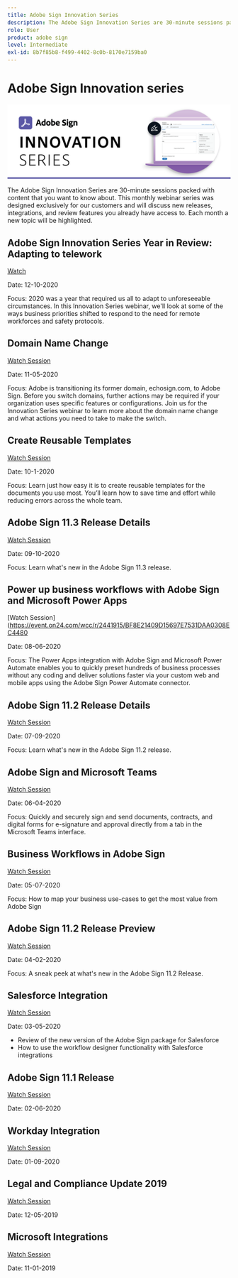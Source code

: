 ```yaml
---
title: Adobe Sign Innovation Series
description: The Adobe Sign Innovation Series are 30-minute sessions packed with content that you want to know about
role: User
product: adobe sign
level: Intermediate
exl-id: 8b7f85b8-f499-4402-8c0b-8170e7159ba0
---
```

# Adobe Sign Innovation series

![innovation series Banner](../assets/Innovation_rebrand.png) 

The Adobe Sign Innovation Series are 30-minute sessions packed with content that you want to know about. This monthly webinar series was designed exclusively for our customers and will discuss new releases, integrations, and review features you already have access to. Each month a new topic will be highlighted.

## Adobe Sign Innovation Series Year in Review: Adapting to telework

[Watch](https://event.on24.com/wcc/r/2807465/CA7E35087BE2CAE41B4F7252DCE56EEB?partnerref=EXL)

Date: 12-10-2020

Focus: 2020 was a year that required us all to adapt to unforeseeable circumstances. In this Innovation Series webinar, we'll look at some of the ways business priorities shifted to respond to the need for remote workforces and safety protocols.

## Domain Name Change

[Watch Session](https://event.on24.com/wcc/r/2706474/A969A2147FBE327B6905D19ED66B007A?partnerref=EXL)

Date: 11-05-2020

Focus: Adobe is transitioning its former domain, echosign.com, to Adobe Sign. Before you switch domains, further actions may be required if your organization uses specific features or configurations. Join us for the Innovation Series webinar to learn more about the domain name change and what actions you need to take to make the switch.

## Create Reusable Templates

[Watch Session](https://event.on24.com/wcc/r/2610633/A35E5A376EA0FBCF5BCAF2EAA72EBA89?partnerref=EXL)

Date: 10-1-2020

Focus: Learn just how easy it is to create reusable templates for the documents you use most. You’ll learn how to save time and effort while reducing errors across the whole team.

## Adobe Sign 11.3 Release Details

[Watch Session](https://acrobat.adobe.com/us/en/business/webinars/adobe-sign-11-3-release-details.html)

Date: 09-10-2020

Focus: Learn what's new in the Adobe Sign 11.3 release.

## Power up business workflows with Adobe Sign and Microsoft Power Apps

[Watch Session](https://event.on24.com/wcc/r/2441915/BF8E21409D15697E7531DAA0308EC4480

Date: 08-06-2020

Focus: The Power Apps integration with Adobe Sign and Microsoft Power Automate enables you to quickly preset hundreds of business processes without any coding and deliver solutions faster via your custom web and mobile apps using the Adobe Sign Power Automate connector.

## Adobe Sign 11.2 Release Details

[Watch Session](https://event.on24.com/wcc/r/2354350/C5FBCF28ED017C6E3132DF44228200D7)

Date: 07-09-2020

Focus: Learn what's new in the Adobe Sign 11.2 release.

## Adobe Sign and Microsoft Teams

[Watch Session](https://event.on24.com/wcc/r/2313108/DF86B130461117D133143DA68E62A620)

Date: 06-04-2020

Focus: Quickly and securely sign and send documents, contracts, and digital forms for e-signature and approval directly from a tab in the Microsoft Teams interface.

## Business Workflows in Adobe Sign

[Watch Session](https://event.on24.com/wcc/r/2185760/28424C8300484D0745F7A548487DBA26)

Date: 05-07-2020

Focus: How to map your business use-cases to get the most value from Adobe Sign

## Adobe Sign 11.2 Release Preview

[Watch Session](https://event.on24.com/wcc/r/2185759/61A2053CE0B7DCE0E8E97905806EF5D2)

Date: 04-02-2020

Focus: A sneak peek at what's new in the Adobe Sign 11.2 Release.

## Salesforce Integration

[Watch Session](https://event.on24.com/wcc/r/2185750/8237842CA02E5A9D873B71201073D823)

Date: 03-05-2020

* Review of the new version of the Adobe Sign package for Salesforce
* How to use the workflow designer functionality with Salesforce integrations

## Adobe Sign 11.1 Release

[Watch Session](https://event.on24.com/wcc/r/2143803/C8B93ED05FE7C3A40C0071237D81BD0D)

Date: 02-06-2020

## Workday Integration

[Watch Session](https://event.on24.com/wcc/r/2139357/95509F8510797F5F040478581E641BA2)

Date: 01-09-2020

## Legal and Compliance Update 2019

[Watch Session](https://event.on24.com/wcc/r/2130120/AF79ECB05BBD52BCE047639E164E29AC)

Date: 12-05-2019

## Microsoft Integrations

[Watch Session](https://event.on24.com/wcc/r/2106668/C709085AFD1B9352DF93445F0FB5D3A6)

Date: 11-01-2019
